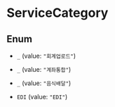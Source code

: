 

# ServiceCategory

## Enum


* `_` (value: `"회계업로드"`)

* `_` (value: `"계좌통합"`)

* `_` (value: `"음식배달"`)

* `EDI` (value: `"EDI"`)



